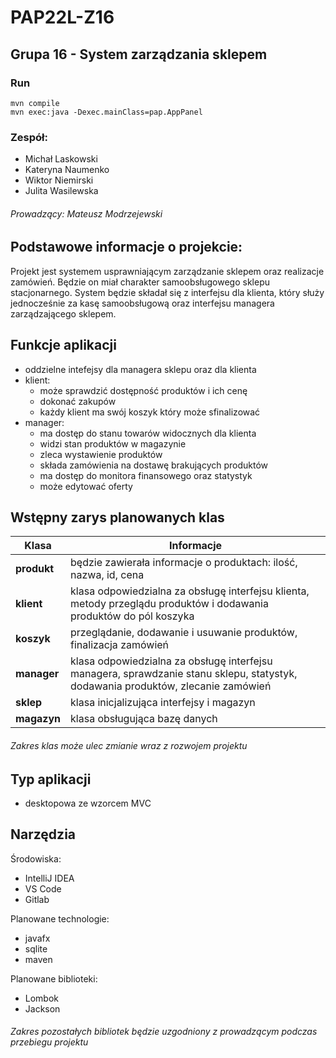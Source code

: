 # PAP22L-Z16
## Grupa 16 - System zarządzania sklepem

### Run

```
mvn compile
mvn exec:java -Dexec.mainClass=pap.AppPanel
```

### Zespół: 
- Michał Laskowski  
 - Kateryna Naumenko
 - Wiktor Niemirski  
 - Julita Wasilewska
  ###### Prowadzący: Mateusz Modrzejewski

## Podstawowe informacje o projekcie:
Projekt jest systemem usprawniającym zarządzanie sklepem oraz realizacje zamówień. Będzie on miał charakter samoobsługowego sklepu stacjonarnego. System będzie składał się z interfejsu dla klienta, który służy jednocześnie za kasę samoobsługową oraz interfejsu managera zarządzającego sklepem.

## Funkcje aplikacji
 - oddzielne intefejsy dla managera sklepu oraz dla klienta 
 - klient:
    - może sprawdzić dostępność produktów i ich cenę
    - dokonać zakupów
    - każdy klient ma swój koszyk który może sfinalizować
 - manager: 
    - ma dostęp do stanu towarów widocznych dla klienta
    - widzi stan produktów w magazynie
    - zleca wystawienie produktów
    - składa zamówienia na dostawę brakujących produktów
    - ma dostęp do monitora finansowego oraz statystyk
    - może edytować oferty

## Wstępny zarys planowanych klas

|Klasa|Informacje|
|-----|-----|
|**produkt**| będzie zawierała informacje o produktach: ilość, nazwa, id, cena|
|**klient**| klasa odpowiedzialna za obsługę interfejsu klienta, metody przeglądu produktów i dodawania produktów do pól koszyka|
|**koszyk**| przeglądanie, dodawanie i usuwanie produktów, finalizacja zamówień|
|**manager**| klasa odpowiedzialna za obsługę interfejsu managera, sprawdzanie stanu sklepu, statystyk, dodawania produktów, zlecanie zamówień|
|**sklep**| klasa inicjalizująca interfejsy i magazyn|
|**magazyn**| klasa obsługująca bazę danych|

###### Zakres klas może ulec zmianie wraz z rozwojem projektu

## Typ aplikacji
- desktopowa ze wzorcem MVC

## Narzędzia

Środowiska:
- IntelliJ IDEA
- VS Code
- Gitlab

Planowane technologie:
- javafx
- sqlite
- maven

Planowane biblioteki:
- Lombok
- Jackson
###### Zakres pozostałych bibliotek będzie uzgodniony z prowadzącym podczas przebiegu projektu
